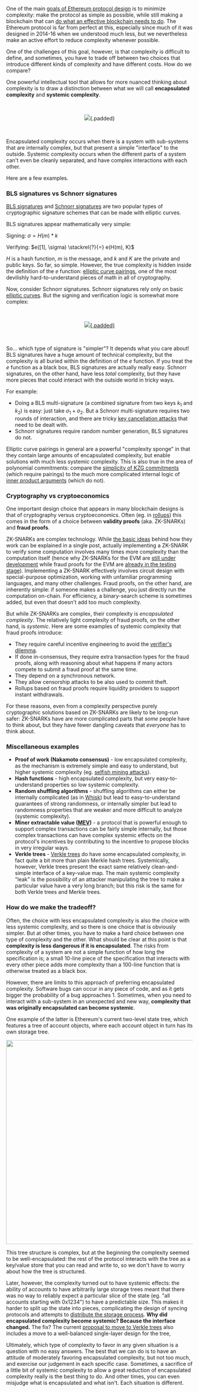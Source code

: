 [category]: <> (General,Blockchains,Philosophy)
[date]: <> (2022/02/28)
[title]: <> (Encapsulated vs systemic complexity in protocol design)
[pandoc]: <> (--mathjax)

One of the main [goals of Ethereum protocol design](https://notes.ethereum.org/@vbuterin/serenity_design_rationale#Principles) is to minimize complexity: make the protocol as simple as possible, while still making a blockchain that can [do what an effective blockchain needs to do](../../../2019/12/26/mvb.html). The Ethereum protocol is far from perfect at this, especially since much of it was designed in 2014-16 when we understood much less, but we nevertheless make an active effort to reduce complexity whenever possible.

One of the challenges of this goal, however, is that complexity is difficult to define, and sometimes, you have to trade off between two choices that introduce different kinds of complexity and have different costs. How do we compare?

One powerful intellectual tool that allows for more nuanced thinking about complexity is to draw a distinction between what we will call **encapsulated complexity** and **systemic complexity**.

<center><br>

![](../../../../images/complexity-files/encapsulated_systemic.png){.padded}

</center><br>

Encapsulated complexity occurs when there is a system with sub-systems that are internally complex, but that present a simple "interface" to the outside. Systemic complexity occurs when the different parts of a system can't even be cleanly separated, and have complex interactions with each other.

Here are a few examples.

### BLS signatures vs Schnorr signatures

[BLS signatures](https://en.wikipedia.org/wiki/BLS_digital_signature) and [Schnorr signatures](https://en.wikipedia.org/wiki/Schnorr_signature) are two popular types of cryptographic signature schemes that can be made with elliptic curves.

BLS signatures appear mathematically very simple:

Signing: $\sigma = H(m) * k$

Verifying: $e([1], \sigma) \stackrel{?}{=} e(H(m), K)$

$H$ is a hash function, $m$ is the message, and $k$ and $K$ are the private and public keys. So far, so simple. However, the true complexity is hidden inside the definition of the $e$ function: [elliptic curve pairings](../../../2017/01/14/exploring_ecp.html), one of the most devilishly hard-to-understand pieces of math in all of cryptography.

Now, consider Schnorr signatures. Schnorr signatures rely only on basic [elliptic curves](https://blog.cloudflare.com/a-relatively-easy-to-understand-primer-on-elliptic-curve-cryptography/). But the signing and verification logic is somewhat more complex:

<center><br><a href="https://en.wikipedia.org/wiki/Schnorr_signature">

![](../../../../images/complexity-files/schnorr_def.png){.padded}

</a><br></center>

So... which type of signature is "simpler"? It depends what you care about! BLS signatures have a huge amount of technical complexity, but the complexity is all buried within the definition of the $e$ function. If you treat the $e$ function as a black box, BLS signatures are actually really easy. Schnorr signatures, on the other hand, have less _total_ complexity, but they have more pieces that could interact with the outside world in tricky ways.

For example:

* Doing a BLS multi-signature (a combined signature from two keys $k_1$ and $k_2$) is easy: just take $\sigma_1 + \sigma_2$. But a Schnorr multi-signature requires two rounds of interaction, and there are tricky [key cancellation attacks](https://tlu.tarilabs.com/cryptography/introduction-schnorr-signatures#key-cancellation-attack) that need to be dealt with.
* Schnorr signatures require random number generation, BLS signatures do not.

Elliptic curve pairings in general are a powerful "complexity sponge" in that they contain large amounts of encapsulated complexity, but enable solutions with much less systemic complexity. This is also true in the area of polynomial commitments: compare the [simplicity of KZG commitments](https://dankradfeist.de/ethereum/2020/06/16/kate-polynomial-commitments.html) (which require pairings) to the much more complicated internal logic of [inner product arguments](../../../2021/11/05/halo.html#background-how-do-inner-product-arguments-work) (which do not).

### Cryptography vs cryptoeconomics

One important design choice that appears in many blockchain designs is that of cryptography versus cryptoeconomics. Often (eg. in [rollups](../../../2021/01/05/rollup.html)) this comes in the form of a choice between **validity proofs** (aka. ZK-SNARKs) and **fraud proofs**.

ZK-SNARKs are complex technology. While [the basic ideas](../../../2021/01/26/snarks.html) behind how they work can be explained in a single post, actually implementing a ZK-SNARK to verify some computation involves many times more complexity than the computation itself (hence why ZK-SNARKs for the EVM are [still under development](https://ethresear.ch/t/a-zk-evm-specification/11549) while fraud proofs for the EVM are [already in the testing stage](https://github.com/ethereum-optimism/cannon/)). Implementing a ZK-SNARK effectively involves circuit design with special-purpose optimization, working with unfamiliar programming languages, and many other challenges. Fraud proofs, on the other hand, are inherently simple: if someone makes a challenge, you just directly run the computation on-chain. For efficiency, a binary-search scheme is sometimes added, but even that doesn't add too much complexity.

But while ZK-SNARKs are complex, their complexity is _encapsulated complexity_. The relatively light complexity of fraud proofs, on the other hand, is _systemic_. Here are some examples of systemic complexity that fraud proofs introduce:

* They require careful incentive engineering to avoid the [verifier's dilemma](https://eprint.iacr.org/2015/702.pdf).
* If done in-consensus, they require extra transaction types for the fraud proofs, along with reasoning about what happens if many actors compete to submit a fraud proof at the same time.
* They depend on a synchronous network.
* They allow censorship attacks to be also used to commit theft.
* Rollups based on fraud proofs require liquidity providers to support instant withdrawals.

For these reasons, even from a complexity perspective purely cryptographic solutions based on ZK-SNARKs are likely to be long-run safer: ZK-SNARKs have are more complicated parts that _some_ people have to think about, but they have fewer dangling caveats that _everyone_ has to think about.

### Miscellaneous examples

* **Proof of work (Nakamoto consensus)** - low encapsulated complexity, as the mechanism is extremely simple and easy to understand, but higher systemic complexity (eg. [selfish mining attacks](https://www.cs.cornell.edu/~ie53/publications/btcProcFC.pdf)).
* **Hash functions** - high encapsulated complexity, but very easy-to-understand properties so low systemic complexity.
* **Random shuffling algorithms** - shuffling algorithms can either be internally complicated (as in [Whisk](https://ethresear.ch/t/whisk-a-practical-shuffle-based-ssle-protocol-for-ethereum/11763)) but lead to easy-to-understand guarantees of strong randomness, or internally simpler but lead to randomness properties that are weaker and more difficult to analyze (systemic complexity).
* **Miner extractable value ([MEV](https://medium.com/umbrella-network/miner-extractable-value-mev-101-why-what-and-how-4bec3bc3bb2a))** - a protocol that is powerful enough to support complex transactions can be fairly simple internally, but those complex transactions can have complex systemic effects on the protocol's incentives by contributing to the incentive to propose blocks in very irregular ways.
* **Verkle trees** - [Verkle trees](../../../2021/06/18/verkle.html) do have some encapsulated complexity, in fact quite a bit more than plain Merkle hash trees. Systemically, however, Verkle trees present the exact same relatively clean-and-simple interface of a key-value map. The main systemic complexity "leak" is the possibility of an attacker manipulating the tree to make a particular value have a very long branch; but this risk is the same for both Verkle trees and Merkle trees.

### How do we make the tradeoff?

Often, the choice with less encapsulated complexity is also the choice with less systemic complexity, and so there is one choice that is obviously simpler. But at other times, you have to make a hard choice between one type of complexity and the other. What should be clear at this point is that **complexity is less dangerous if it is encapsulated**. The risks from complexity of a system are not a simple function of how long the specification is; a small 10-line piece of the specification that interacts with every other piece adds more complexity than a 100-line function that is otherwise treated as a black box.

However, there are limits to this approach of preferring encapsulated complexity. Software bugs can occur in any piece of code, and as it gets bigger the probability of a bug approaches 1. Sometimes, when you need to interact with a sub-system in an unexpected and new way, **complexity that was originally encapsulated can become systemic**.

One example of the latter is Ethereum's current two-level state tree, which features a tree of account objects, where each account object in turn has its own storage tree.

<center>

<img src="../../../../images/complexity-files/2Ltree.png" style="width:550px" class="padded" />

</center>

This tree structure is complex, but at the beginning the complexity seemed to be well-encapsulated: the rest of the protocol interacts with the tree as a key/value store that you can read and write to, so we don't have to worry about how the tree is structured.

Later, however, the complexity turned out to have systemic effects: the ability of accounts to have arbitrarily large storage trees meant that there was no way to reliably expect a particular slice of the state (eg. "all accounts starting with 0x1234") to have a predictable size. This makes it harder to split up the state into pieces, complicating the design of syncing protocols and attempts to [distribute the storage process](https://www.portal.network/#/). **Why did encapsulated complexity become systemic? Because the interface changed.** The fix? The current [proposal to move to Verkle trees](https://notes.ethereum.org/@vbuterin/verkle_tree_eip) also includes a move to a well-balanced single-layer design for the tree,

Ultimately, which type of complexity to favor in any given situation is a question with no easy answers. The best that we can do is to have an attitude of moderately favoring encapsulated complexity, but not too much, and exercise our judgement in each specific case. Sometimes, a sacrifice of a little bit of systemic complexity to allow a great reduction of encapsulated complexity really is the best thing to do. And other times, you can even misjudge what is encapsulated and what isn't. Each situation is different.
